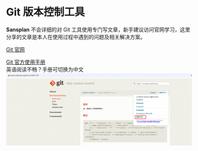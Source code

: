 # Git 版本控制工具

<strong>Sansplan</strong> 不会详细的对 Git 工具使用专门写文章，新手建议访问官网学习，这里分享的文章是本人在使用过程中遇到的问题及相关解决方案。

[Git 官网](https://git-scm.com/)

[Git 官方使用手册](https://git-scm.com/docs)  
英语阅读不畅？手册可切换为中文
![alt text](image.png)
